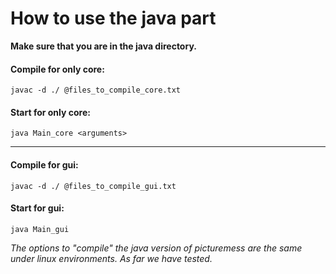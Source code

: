 How to use the java part
===========

**Make sure that you are in the java directory.**

#### Compile for only core:
	javac -d ./ @files_to_compile_core.txt
#### Start for only core:
	java Main_core <arguments>
	
--------
	
#### Compile for gui:
	javac -d ./ @files_to_compile_gui.txt
#### Start for gui:
	java Main_gui

*The options to "compile" the java version of picturemess are the same under linux environments. As far we have tested.*
